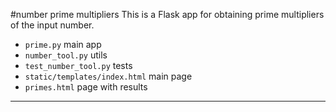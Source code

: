 #number prime multipliers
This is a Flask app for obtaining prime multipliers of the input number.
* `prime.py` main app
* `number_tool.py` utils
* `test_number_tool.py` tests
* `static/templates/index.html` main page
* `primes.html` page with results
****